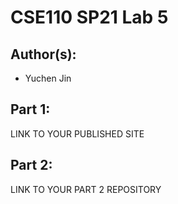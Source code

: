 # CSE110 SP21 Lab 5

## Author(s):
- Yuchen Jin

## Part 1:

LINK TO YOUR PUBLISHED SITE

## Part 2:

LINK TO YOUR PART 2 REPOSITORY